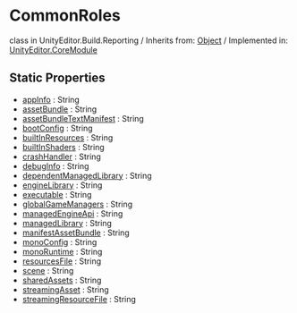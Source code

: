 # CommonRoles
class in UnityEditor.Build.Reporting
 / Inherits from: <a href="https://docs.unity3d.com/6000.0/Documentation/ScriptReference/Object.html">Object</a> / Implemented in: <a href="https://docs.unity3d.com/6000.0/Documentation/ScriptReference/UnityEditor.CoreModule.html">UnityEditor.CoreModule</a>
## Static Properties
- <a href="https://docs.unity3d.com/6000.0/Documentation/ScriptReference/CommonRoles-appInfo.html">appInfo</a> : String
- <a href="https://docs.unity3d.com/6000.0/Documentation/ScriptReference/CommonRoles-assetBundle.html">assetBundle</a> : String
- <a href="https://docs.unity3d.com/6000.0/Documentation/ScriptReference/CommonRoles-assetBundleTextManifest.html">assetBundleTextManifest</a> : String
- <a href="https://docs.unity3d.com/6000.0/Documentation/ScriptReference/CommonRoles-bootConfig.html">bootConfig</a> : String
- <a href="https://docs.unity3d.com/6000.0/Documentation/ScriptReference/CommonRoles-builtInResources.html">builtInResources</a> : String
- <a href="https://docs.unity3d.com/6000.0/Documentation/ScriptReference/CommonRoles-builtInShaders.html">builtInShaders</a> : String
- <a href="https://docs.unity3d.com/6000.0/Documentation/ScriptReference/CommonRoles-crashHandler.html">crashHandler</a> : String
- <a href="https://docs.unity3d.com/6000.0/Documentation/ScriptReference/CommonRoles-debugInfo.html">debugInfo</a> : String
- <a href="https://docs.unity3d.com/6000.0/Documentation/ScriptReference/CommonRoles-dependentManagedLibrary.html">dependentManagedLibrary</a> : String
- <a href="https://docs.unity3d.com/6000.0/Documentation/ScriptReference/CommonRoles-engineLibrary.html">engineLibrary</a> : String
- <a href="https://docs.unity3d.com/6000.0/Documentation/ScriptReference/CommonRoles-executable.html">executable</a> : String
- <a href="https://docs.unity3d.com/6000.0/Documentation/ScriptReference/CommonRoles-globalGameManagers.html">globalGameManagers</a> : String
- <a href="https://docs.unity3d.com/6000.0/Documentation/ScriptReference/CommonRoles-managedEngineApi.html">managedEngineApi</a> : String
- <a href="https://docs.unity3d.com/6000.0/Documentation/ScriptReference/CommonRoles-managedLibrary.html">managedLibrary</a> : String
- <a href="https://docs.unity3d.com/6000.0/Documentation/ScriptReference/CommonRoles-manifestAssetBundle.html">manifestAssetBundle</a> : String
- <a href="https://docs.unity3d.com/6000.0/Documentation/ScriptReference/CommonRoles-monoConfig.html">monoConfig</a> : String
- <a href="https://docs.unity3d.com/6000.0/Documentation/ScriptReference/CommonRoles-monoRuntime.html">monoRuntime</a> : String
- <a href="https://docs.unity3d.com/6000.0/Documentation/ScriptReference/CommonRoles-resourcesFile.html">resourcesFile</a> : String
- <a href="https://docs.unity3d.com/6000.0/Documentation/ScriptReference/CommonRoles-scene.html">scene</a> : String
- <a href="https://docs.unity3d.com/6000.0/Documentation/ScriptReference/CommonRoles-sharedAssets.html">sharedAssets</a> : String
- <a href="https://docs.unity3d.com/6000.0/Documentation/ScriptReference/CommonRoles-streamingAsset.html">streamingAsset</a> : String
- <a href="https://docs.unity3d.com/6000.0/Documentation/ScriptReference/CommonRoles-streamingResourceFile.html">streamingResourceFile</a> : String
